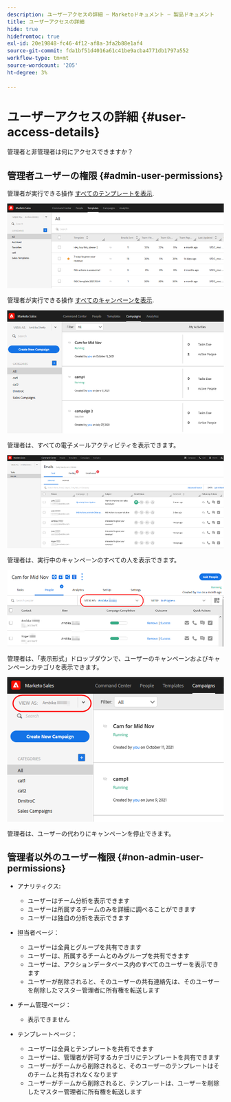 ```yaml
---
description: ユーザーアクセスの詳細 — Marketoドキュメント — 製品ドキュメント
title: ユーザーアクセスの詳細
hide: true
hidefromtoc: true
exl-id: 20e19848-fc46-4f12-af8a-3fa2b88e1af4
source-git-commit: fda1bf51d4016a61c41be9acba4771db1797a552
workflow-type: tm+mt
source-wordcount: '205'
ht-degree: 3%

---
```


# ユーザーアクセスの詳細 {#user-access-details}

管理者と非管理者は何にアクセスできますか？

## 管理者ユーザーの権限 {#admin-user-permissions}

管理者が実行できる操作 [すべてのテンプレートを表示](/help/marketo/product-docs/marketo-sales-connect/templates/view-template-list-as-a-another-user.md).

![](assets/user-access-details-1.png)

管理者が実行できる操作 [すべてのキャンペーンを表示](/help/marketo/product-docs/marketo-sales-connect/campaigns/view-campaigns-list-as-another-user.md).

![](assets/user-access-details-2.png)

管理者は、すべての電子メールアクティビティを表示できます。

![](assets/user-access-details-3.png)

管理者は、実行中のキャンペーンのすべての人を表示できます。

![](assets/user-access-details-4.png)

管理者は、「表示形式」ドロップダウンで、ユーザーのキャンペーンおよびキャンペーンカテゴリを表示できます。

![](assets/user-access-details-5.png)

管理者は、ユーザーの代わりにキャンペーンを停止できます。

## 管理者以外のユーザー権限 {#non-admin-user-permissions}

* アナリティクス:

   * ユーザーはチーム分析を表示できます
   * ユーザーは所属するチームのみを詳細に調べることができます
   * ユーザーは独自の分析を表示できます

* 担当者ページ：

   * ユーザーは全員とグループを共有できます
   * ユーザーは、所属するチームとのみグループを共有できます
   * ユーザーは、アクションデータベース内のすべてのユーザーを表示できます
   * ユーザーが削除されると、そのユーザーの共有連絡先は、そのユーザーを削除したマスター管理者に所有権を転送します

* チーム管理ページ：

   * 表示できません

* テンプレートページ：

   * ユーザーは全員とテンプレートを共有できます
   * ユーザーは、管理者が許可するカテゴリにテンプレートを共有できます
   * ユーザーがチームから削除されると、そのユーザーのテンプレートはそのチームと共有されなくなります
   * ユーザーがチームから削除されると、テンプレートは、ユーザーを削除したマスター管理者に所有権を転送します
